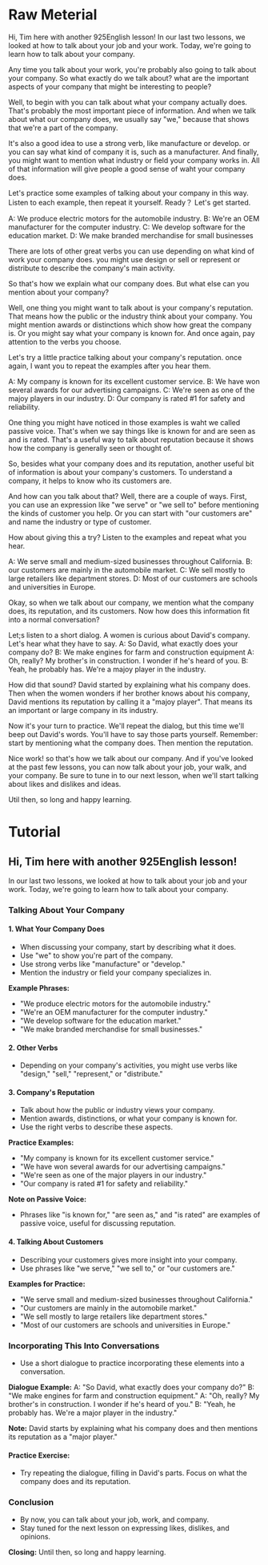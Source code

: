 # Raw Meterial
Hi, Tim here with another 925English lesson! In our last two lessons, we looked at how to talk about your job and your work. Today, we're going to learn how to talk about your company.

Any time you talk about your work, you're probably also going to talk about your company. So what exactly do we talk about? what are the important aspects of your company that might be interesting to people?

Well, to begin with you can talk about what your company actually does. That's probably the most important piece of information. And when we talk about what our company does, we usually say "we," because that shows that we're a part of the company.

It's also a good idea to use a strong verb, like manufacture or develop. or you can say what kind of company it is, such as a manufacturer. And finally, you might want to mention what industry or field your company works in. All of that information will give people a good sense of waht your company does. 

Let's practice some examples of talking about your company in this way. Listen to each example, then repeat it yourself. Ready？ Let's get started.

A: We produce electric motors for the automobile industry.
B: We're an OEM manufacturer for the computer industry.
C: We develop software for the education market.
D: We make branded merchandise for small businesses

There are lots of other great verbs you can use depending on what kind of work your company does. you might use design or sell or represent or distribute to describe the company's main activity.

So that's how we explain what our company does. But what else can you mention about your company?

Well, one thing you might want to talk about is your company's reputation. That means how the public or the industry think about your company. You might mention awards or distinctions which show how great the company is. Or you might say what your company is known for. And once again, pay attention to the verbs you choose.

Let's try a little practice talking about your company's reputation. once again, I want you to repeat the examples after you hear them.

A: My company is known for its excellent customer service.
B: We have won several awards for our advertising campaigns.
C: We're seen as one of the majoy players in our industry.
D: Our company is rated #1 for safety and reliability.

One thing you might have noticed in those examples is waht we called passive voice. That's when we  say things like is known for and are seen as and is rated. That's a useful way to talk about reputation because it shows how the company is generally seen or thought of.

So, besides what your company does and its reputation, another useful bit of information is about your company's customers. To understand a company, it helps to know who its customers are.

And how can you talk about that? Well, there are a couple of ways. First, you can use an expression like "we serve" or "we sell to" before mentioning the kinds of customer you help. Or you can start with "our customers are" and name the industry or type of customer.

How about giving this a try? Listen to the examples and repeat what you hear.

A: We serve small and medium-sized businesses throughout California.
B: our customers are mainly in the automobile market.
C: We sell mostly to large retailers like department stores.
D: Most of our customers are schools and universities in Europe.

Okay, so when we talk about our company, we mention what the company does, its reputation, and its	customers. Now how does this information fit into a normal conversation?

Let;s listen to a short dialog. A women is curious about David's company. Let's hear what they have to say.
A: So David, what exactly does your company do?
B: We make engines for farm and construction equipment
A: Oh, really? My brother's in construction. I wonder if he's heard of you.
B: Yeah, he probably has. We're a majoy player in the industry.

How did that sound? David started by explaining what his company does. Then when the women wonders if her brother knows about his company, David mentions its reputation by calling it a "majoy player". That means its an important or large company in its industry.

Now it's your turn to practice. We'll repeat the dialog, but this time we'll beep out David's words. You'll have to say those parts yourself. Remember: start by mentioning what the company does. Then mention the reputation.

Nice work! so that's how we talk about our company. And if you've looked at the past few lessons, you can now talk about your job, your walk, and your company. Be sure to tune in to our next lesson, when we'll start talking about likes and dislikes and ideas.

Util then, so long and happy learning.

# Tutorial
## Hi, Tim here with another 925English lesson!

In our last two lessons, we looked at how to talk about your job and your work. Today, we're going to learn how to talk about your company.

### Talking About Your Company

#### 1. What Your Company Does
- When discussing your company, start by describing what it does.
- Use "we" to show you're part of the company.
- Use strong verbs like "manufacture" or "develop."
- Mention the industry or field your company specializes in.

**Example Phrases:**
- "We produce electric motors for the automobile industry."
- "We're an OEM manufacturer for the computer industry."
- "We develop software for the education market."
- "We make branded merchandise for small businesses."

#### 2. Other Verbs
- Depending on your company's activities, you might use verbs like "design," "sell," "represent," or "distribute."

#### 3. Company's Reputation
- Talk about how the public or industry views your company.
- Mention awards, distinctions, or what your company is known for.
- Use the right verbs to describe these aspects.

**Practice Examples:**
- "My company is known for its excellent customer service."
- "We have won several awards for our advertising campaigns."
- "We're seen as one of the major players in our industry."
- "Our company is rated #1 for safety and reliability."

**Note on Passive Voice:**
- Phrases like "is known for," "are seen as," and "is rated" are examples of passive voice, useful for discussing reputation.

#### 4. Talking About Customers
- Describing your customers gives more insight into your company.
- Use phrases like "we serve," "we sell to," or "our customers are."

**Examples for Practice:**
- "We serve small and medium-sized businesses throughout California."
- "Our customers are mainly in the automobile market."
- "We sell mostly to large retailers like department stores."
- "Most of our customers are schools and universities in Europe."

### Incorporating This Into Conversations

- Use a short dialogue to practice incorporating these elements into a conversation.

**Dialogue Example:**
A: "So David, what exactly does your company do?"
B: "We make engines for farm and construction equipment."
A: "Oh, really? My brother's in construction. I wonder if he's heard of you."
B: "Yeah, he probably has. We're a major player in the industry."

**Note:** David starts by explaining what his company does and then mentions its reputation as a "major player."

#### Practice Exercise:
- Try repeating the dialogue, filling in David's parts. Focus on what the company does and its reputation.

### Conclusion
- By now, you can talk about your job, work, and company.
- Stay tuned for the next lesson on expressing likes, dislikes, and opinions.

**Closing:**
Until then, so long and happy learning.